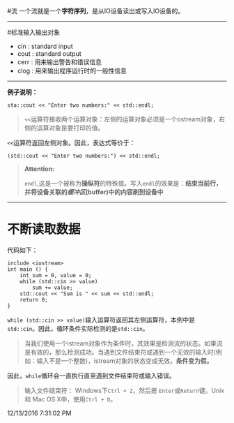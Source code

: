 #流
一个流就是一个**字符序列**，是从IO设备读出或写入IO设备的。

----
#标准输入输出对象
* cin : standard input
* cout : standard output
* cerr : 用来输出警告和错误信息
* clog : 用来输出程序运行时的一般性信息

-----
**例子说明：**

`sta::cout << "Enter two numbers:" << std::endl;`
 
> `<<`运算符接收两个运算对象：左侧的运算对象必须是一个ostream对象，右侧的运算对象是要打印的值。

`<<`运算符返回左侧对象。因此，表达式等价于：

`(std::cout << "Enter two numbers:") << std::endl;`

> **Attention:**
> 
>  `endl`,这是一个被称为**操纵符**的特殊值。写入`endl`的效果是：**结束当前行，并将设备关联的*缓冲区*(buffer)中的内容刷到设备中**

-----
# 不断读取数据
代码如下：

	include <iostream>  
	int main () {
		int sum = 0, value = 0;
		while (std::cin >> value)
			sum += value;
		std::cout << "Sum is " << sum << std::endl;
		return 0;
	}

`while (std::cin >> value)`输入运算符返回其左侧运算符，本例中是 `std::cin`。因此，循环条件实际检测的是`std::cin`。
>当我们使用一个istream对象作为条件时，其效果是检测流的状态。如果流是有效的，那么检测成功。当遇到文件结束符或遇到一个无效的输入时(例如：输入不是一个整数)，istream对象的状态变成无效。**条件变为假。**

因此，`while`循环会一直执行直至遇到文件结束符或输入错误。
>输入文件结束符：
>Windows下`Ctrl + Z`，然后摁 `Enter`或`Return`键。Unix 和 Mac OS X中，使用`Ctrl + D`。

12/13/2016 7:31:02 PM 